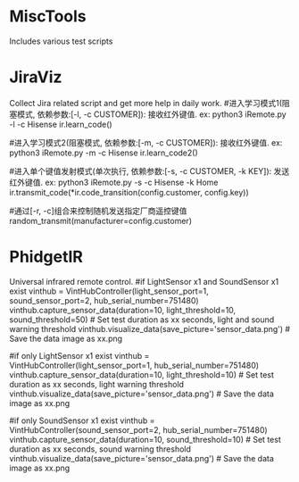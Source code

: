 # MiscTools
Includes various test scripts

# JiraViz
Collect Jira related script and get more help in daily work. 
#进入学习模式1(阻塞模式, 依赖参数:[-l, -c CUSTOMER]): 接收红外键值. ex: python3 iRemote.py -l -c Hisense
ir.learn_code()
    
#进入学习模式2(阻塞模式, 依赖参数:[-m, -c CUSTOMER]): 接收红外键值. ex: python3 iRemote.py -m -c Hisense
ir.learn_code2()

#进入单个键值发射模式(单次执行, 依赖参数:[-s, -c CUSTOMER, -k KEY]): 发送红外键值. ex: python3 iRemote.py -s -c Hisense -k Home
ir.transmit_code(*ir.code_transition(config.customer, config.key))

#通过[-r, -c]组合来控制随机发送指定厂商遥控键值
random_transmit(manufacturer=config.customer)
        
# PhidgetIR
Universal infrared remote control.
#if LightSensor x1 and SoundSensor x1 exist
vinthub = VintHubController(light_sensor_port=1, sound_sensor_port=2, hub_serial_number=751480)
vinthub.capture_sensor_data(duration=10, light_threshold=10, sound_threshold=50)                    # Set test duration as xx seconds, light and sound warning threshold 
vinthub.visualize_data(save_picture='sensor_data.png')                                              # Save the data image as xx.png 
        
#if only LightSensor x1 exist
vinthub = VintHubController(light_sensor_port=1, hub_serial_number=751480)
vinthub.capture_sensor_data(duration=10, light_threshold=10)                                      # Set test duration as xx seconds, light warning threshold 
vinthub.visualize_data(save_picture='sensor_data.png')                                            # Save the data image as xx.png 
        
#if only SoundSensor x1 exist
vinthub = VintHubController(sound_sensor_port=2, hub_serial_number=751480)
vinthub.capture_sensor_data(duration=10, sound_threshold=10)                                      # Set test duration as xx seconds, sound warning threshold 
vinthub.visualize_data(save_picture='sensor_data.png')                                            # Save the data image as xx.png 
